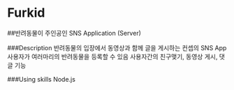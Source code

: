 # Furkid

##반려동물이 주인공인 SNS Application (Server)


###Description
반려동물의 입장에서 동영상과 함께 글을 게시하는 컨셉의 SNS App
사용자가 여러마리의 반려동물을 등록할 수 있음
사용자간의 친구맺기, 동영상 게시, 댓글 기능

###Using skills
Node.js
